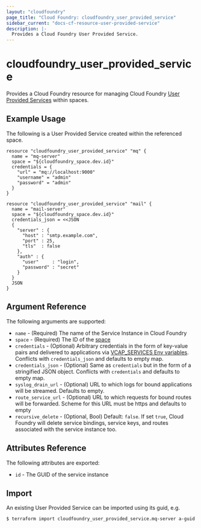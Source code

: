 ```yaml
---
layout: "cloudfoundry"
page_title: "Cloud Foundry: cloudfoundry_user_provided_service"
sidebar_current: "docs-cf-resource-user-provided-service"
description: |-
  Provides a Cloud Foundry User Provided Service.
---
```


# cloudfoundry\_user_provided_service

Provides a Cloud Foundry resource for managing Cloud Foundry [User Provided Services](https://docs.cloudfoundry.org/devguide/services/user-provided.html) within spaces.

## Example Usage

The following is a User Provided Service created within the referenced space.

```
resource "cloudfoundry_user_provided_service" "mq" {
  name = "mq-server"
  space = "${cloudfoundry_space.dev.id}"
  credentials = {
    "url" = "mq://localhost:9000"
    "username" = "admin"
    "password" = "admin"
  }
}

resource "cloudfoundry_user_provided_service" "mail" {
  name = "mail-server"
  space = "${cloudfoundry_space.dev.id}"
  credentials_json = <<JSON
  {
    "server" : {
      "host" : "smtp.example.com",
      "port" : 25,
      "tls"  : false
    },
    "auth" : {
      "user"     : "login",
      "password" : "secret"
    }
  }
  JSON
}
```

## Argument Reference

The following arguments are supported:

* `name` - (Required) The name of the Service Instance in Cloud Foundry
* `space` - (Required) The ID of the [space](/docs/providers/cloudfoundry/r/space.html)
* `credentials` - (Optional) Arbitrary credentials in the form of key-value pairs and delivered to applications via [VCAP_SERVICES Env variables](https://docs.cloudfoundry.org/devguide/deploy-apps/environment-variable.html#VCAP-SERVICES). Conflicts with `credentials_json` and defaults to empty map.
* `credentials_json` - (Optional) Same as `credentials` but in the form of a stringified JSON object. Conflicts with `credentials` and defaults to empty map.
* `syslog_drain_url` - (Optional) URL to which logs for bound applications will be streamed. Defaults to empty.
* `route_service_url` - (Optional) URL to which requests for bound routes will be forwarded. Scheme for this URL must be https and defaults to empty
* `recursive_delete` - (Optional, Bool) Default: `false`. If set `true`, Cloud Foundry will delete service bindings, service keys, and routes associated with the service instance too.

## Attributes Reference

The following attributes are exported:

* `id` - The GUID of the service instance

## Import

An existing User Provided Service can be imported using its guid, e.g.

```
$ terraform import cloudfoundry_user_provided_service.mq-server a-guid
```
